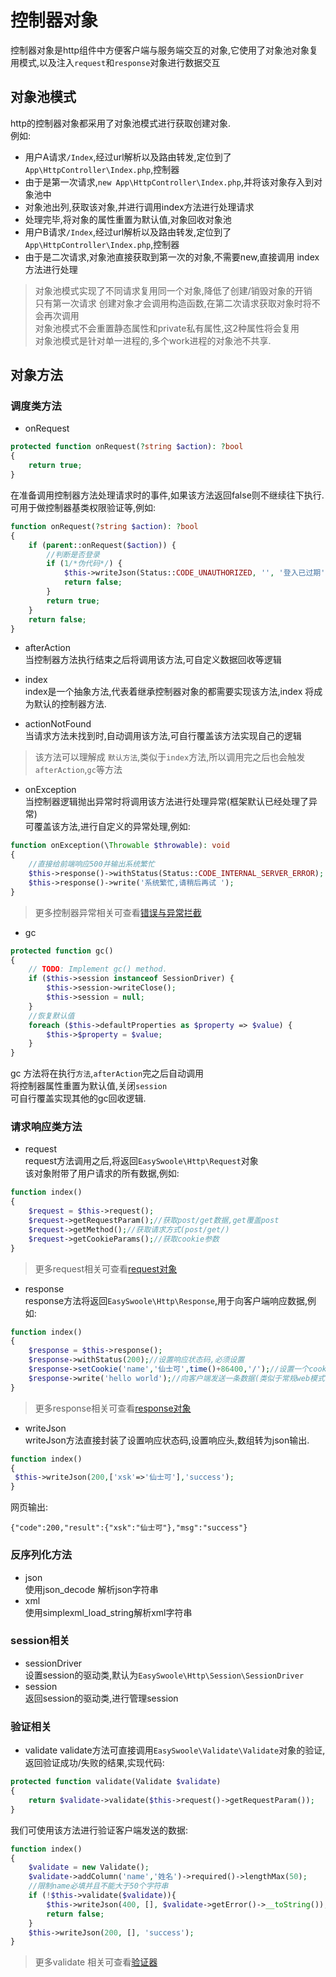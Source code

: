 # 控制器对象
控制器对象是http组件中方便客户端与服务端交互的对象,它使用了对象池对象复用模式,以及注入`request`和`response`对象进行数据交互

## 对象池模式
http的控制器对象都采用了对象池模式进行获取创建对象.  
例如:
 * 用户A请求`/Index`,经过url解析以及路由转发,定位到了`App\HttpController\Index.php`,控制器
 * 由于是第一次请求,`new App\HttpController\Index.php`,并将该对象存入到对象池中
 * 对象池出列,获取该对象,并进行调用index方法进行处理请求
 * 处理完毕,将对象的属性重置为默认值,对象回收对象池
 * 用户B请求`/Index`,经过url解析以及路由转发,定位到了`App\HttpController\Index.php`,控制器
 * 由于是二次请求,对象池直接获取到第一次的对象,不需要new,直接调用 index方法进行处理
 
> 对象池模式实现了不同请求复用同一个对象,降低了创建/销毁对象的开销  
> 只有第一次请求 创建对象才会调用构造函数,在第二次请求获取对象时将不会再次调用  
> 对象池模式不会重置静态属性和private私有属性,这2种属性将会复用  
> 对象池模式是针对单一进程的,多个work进程的对象池不共享.  
## 对象方法 
### 调度类方法
 * onRequest  
````php
protected function onRequest(?string $action): ?bool
{
    return true;
}

````
在准备调用控制器方法处理请求时的事件,如果该方法返回false则不继续往下执行.
可用于做控制器基类权限验证等,例如:
````php
function onRequest(?string $action): ?bool
{
    if (parent::onRequest($action)) {
        //判断是否登录
        if (1/*伪代码*/) {
            $this->writeJson(Status::CODE_UNAUTHORIZED, '', '登入已过期');
            return false;
        }
        return true;
    }
    return false;
}
````

 * afterAction  
当控制器方法执行结束之后将调用该方法,可自定义数据回收等逻辑

 * index  
index是一个抽象方法,代表着继承控制器对象的都需要实现该方法,index 将成为默认的控制器方法.

 * actionNotFound  
当请求方法未找到时,自动调用该方法,可自行覆盖该方法实现自己的逻辑
> 该方法可以理解成 `默认方法`,类似于`index`方法,所以调用完之后也会触发`afterAction`,`gc`等方法
 * onException  
当控制器逻辑抛出异常时将调用该方法进行处理异常(框架默认已经处理了异常)    
可覆盖该方法,进行自定义的异常处理,例如:
````php
function onException(\Throwable $throwable): void
{
    //直接给前端响应500并输出系统繁忙
    $this->response()->withStatus(Status::CODE_INTERNAL_SERVER_ERROR);
    $this->response()->write('系统繁忙,请稍后再试 ');
}
````
> 更多控制器异常相关可查看[错误与异常拦截](exception.md)
 * gc  
````php
protected function gc()
{
    // TODO: Implement gc() method.
    if ($this->session instanceof SessionDriver) {
        $this->session->writeClose();
        $this->session = null;
    }
    //恢复默认值
    foreach ($this->defaultProperties as $property => $value) {
        $this->$property = $value;
    }
}
````
gc 方法将在执行`方法`,`afterAction`完之后自动调用  
将控制器属性重置为默认值,关闭`session`  
可自行覆盖实现其他的gc回收逻辑.  

### 请求响应类方法
 * request   
request方法调用之后,将返回`EasySwoole\Http\Request`对象  
该对象附带了用户请求的所有数据,例如:
````php
function index()
{
    $request = $this->request();
    $request->getRequestParam();//获取post/get数据,get覆盖post
    $request->getMethod();//获取请求方式(post/get/)
    $request->getCookieParams();//获取cookie参数
}
````
> 更多request相关可查看[request对象](request.md)
 * response  
response方法将返回`EasySwoole\Http\Response`,用于向客户端响应数据,例如:
````php
function index()
{
    $response = $this->response();
    $response->withStatus(200);//设置响应状态码,必须设置
    $response->setCookie('name','仙士可',time()+86400,'/');//设置一个cookie
    $response->write('hello world');//向客户端发送一条数据(类似于常规web模式的 echo )
}
````  
> 更多response相关可查看[response对象](response.md)
 * writeJson  
 writeJson方法直接封装了设置响应状态码,设置响应头,数组转为json输出.
````php
function index()
{
 $this->writeJson(200,['xsk'=>'仙士可'],'success');
}
````
网页输出:
````
{"code":200,"result":{"xsk":"仙士可"},"msg":"success"}
````

### 反序列化方法
 * json  
 使用json_decode 解析json字符串
 * xml  
 使用simplexml_load_string解析xml字符串
 
### session相关
 * sessionDriver  
  设置session的驱动类,默认为`EasySwoole\Http\Session\SessionDriver`
 * session  
 返回session的驱动类,进行管理session 
 
### 验证相关
 * validate
 validate方法可直接调用`EasySwoole\Validate\Validate`对象的验证,返回验证成功/失败的结果,实现代码:
````php
protected function validate(Validate $validate)
{
    return $validate->validate($this->request()->getRequestParam());
}
````
我们可使用该方法进行验证客户端发送的数据:
````php
function index()
{
    $validate = new Validate();
    $validate->addColumn('name','姓名')->required()->lengthMax(50);
    //限制name必填并且不能大于50个字符串
    if (!$this->validate($validate)){
        $this->writeJson(400, [], $validate->getError()->__toString());
        return false;
    }
    $this->writeJson(200, [], 'success');
}
````
> 更多validate 相关可查看[验证器](../Components/validate.md)
 
